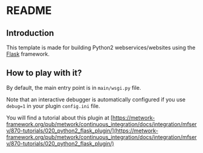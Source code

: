 # README

## Introduction

This template is made for building Python2 webservices/websites using
the [Flask](https://flask.palletsprojects.com) framework.

## How to play with it?

By default, the main entry point is in `main/wsgi.py` file.

Note that an interactive debugger is automatically configured if you use `debug=1`
in your plugin `config.ini` file.

You will find a tutorial about this plugin at [https://metwork-framework.org/pub/metwork/continuous_integration/docs/integration/mfserv/870-tutorials/020_python2_flask_plugin/](https://metwork-framework.org/pub/metwork/continuous_integration/docs/integration/mfserv/870-tutorials/020_python2_flask_plugin/)

